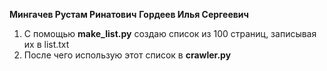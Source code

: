 **Мингачев Рустам Ринатович**
**Гордеев Илья Сергеевич**
1. С помощью **make_list.py** создаю список из 100 страниц, записывая их в list.txt
2. После чего использую этот список в **crawler.py**

